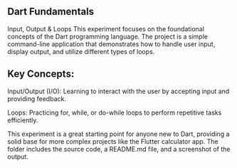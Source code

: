 
## Dart Fundamentals
Input, Output & Loops This experiment focuses on the foundational concepts of the Dart programming language. The project is a simple command-line application that demonstrates how to handle user input, display output, and utilize different types of loops.


## Key Concepts:
Input/Output (I/O): Learning to interact with the user by accepting input and providing feedback.

Loops: Practicing for, while, or do-while loops to perform repetitive tasks efficiently.

This experiment is a great starting point for anyone new to Dart, providing a solid base for more complex projects like the Flutter calculator app. The folder includes the source code, a README.md file, and a screenshot of the output.
